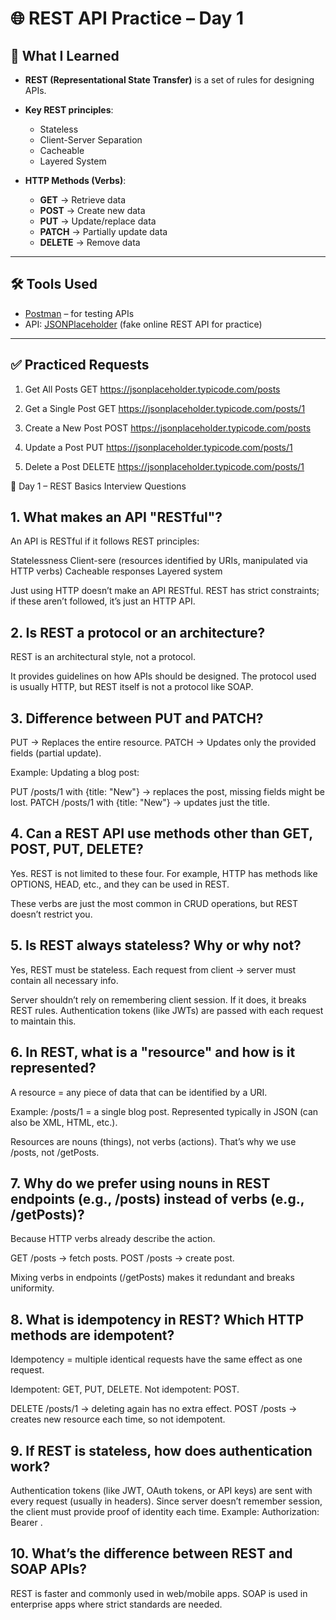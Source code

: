 # 🌐 REST API Practice – Day 1

## 📘 What I Learned

- **REST (Representational State Transfer)** is a set of rules for designing APIs.

- **Key REST principles**: 
  - Stateless
  - Client-Server Separation
  - Cacheable
  - Layered System

- **HTTP Methods (Verbs)**:
  - **GET** → Retrieve data
  - **POST** → Create new data
  - **PUT** → Update/replace data
  - **PATCH** → Partially update data
  - **DELETE** → Remove data

---

## 🛠 Tools Used

- [Postman](https://www.postman.com/) – for testing APIs  
- API: [JSONPlaceholder](https://jsonplaceholder.typicode.com/) (fake online REST API for practice)

---

## ✅ Practiced Requests

1. Get All Posts
GET https://jsonplaceholder.typicode.com/posts

2. Get a Single Post
GET https://jsonplaceholder.typicode.com/posts/1

3. Create a New Post
POST https://jsonplaceholder.typicode.com/posts

4. Update a Post
PUT https://jsonplaceholder.typicode.com/posts/1


5. Delete a Post
DELETE https://jsonplaceholder.typicode.com/posts/1


🎯 Day 1 – REST Basics Interview Questions


## 1. What makes an API "RESTful"?
An API is RESTful if it follows REST principles:

Statelessness
Client-sere (resources identified by URIs, manipulated via HTTP verbs)
Cacheable responses
Layered system

Just using HTTP doesn’t make an API RESTful. REST has strict constraints; if these aren’t followed, it’s just an HTTP API.


## 2. Is REST a protocol or an architecture?
REST is an architectural style, not a protocol.

It provides guidelines on how APIs should be designed. The protocol used is usually HTTP, but REST itself is not a protocol like SOAP.


## 3. Difference between PUT and PATCH?
PUT → Replaces the entire resource.
PATCH → Updates only the provided fields (partial update).

Example: Updating a blog post:

PUT /posts/1 with {title: "New"} → replaces the post, missing fields might be lost.
PATCH /posts/1 with {title: "New"} → updates just the title.


## 4. Can a REST API use methods other than GET, POST, PUT, DELETE?
Yes. REST is not limited to these four. For example, HTTP has methods like OPTIONS, HEAD, etc., and they can be used in REST.

These verbs are just the most common in CRUD operations, but REST doesn’t restrict you.


## 5. Is REST always stateless? Why or why not?
Yes, REST must be stateless.
Each request from client → server must contain all necessary info.

Server shouldn’t rely on remembering client session. If it does, it breaks REST rules. Authentication tokens (like JWTs) are passed with each request to maintain this.


## 6. In REST, what is a "resource" and how is it represented?
A resource = any piece of data that can be identified by a URI.

Example: /posts/1 = a single blog post.
Represented typically in JSON (can also be XML, HTML, etc.).

Resources are nouns (things), not verbs (actions). That’s why we use /posts, not /getPosts.


## 7. Why do we prefer using nouns in REST endpoints (e.g., /posts) instead of verbs (e.g., /getPosts)?
Because HTTP verbs already describe the action.

GET /posts → fetch posts.
POST /posts → create post.

Mixing verbs in endpoints (/getPosts) makes it redundant and breaks uniformity.


## 8. What is idempotency in REST? Which HTTP methods are idempotent?
Idempotency = multiple identical requests have the same effect as one request.

Idempotent: GET, PUT, DELETE.
Not idempotent: POST.

DELETE /posts/1 → deleting again has no extra effect.
POST /posts → creates new resource each time, so not idempotent.


## 9. If REST is stateless, how does authentication work?
Authentication tokens (like JWT, OAuth tokens, or API keys) are sent with every request (usually in headers).
Since server doesn’t remember session, the client must provide proof of identity each time. Example: Authorization: Bearer <token>.


## 10. What’s the difference between REST and SOAP APIs?
REST is faster and commonly used in web/mobile apps. SOAP is used in enterprise apps where strict standards are needed.